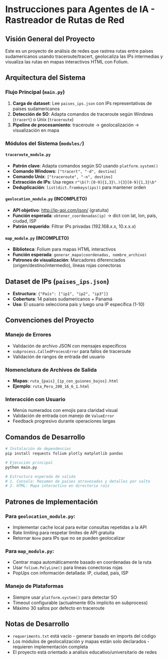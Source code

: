 # Instrucciones para Agentes de IA - Rastreador de Rutas de Red

## Visión General del Proyecto
Este es un proyecto de análisis de redes que rastrea rutas entre países sudamericanos usando traceroute/tracert, geolocaliza las IPs intermedias y visualiza las rutas en mapas interactivos HTML con Folium.

## Arquitectura del Sistema

### Flujo Principal (`main.py`)
1. **Carga de dataset**: Lee `paises_ips.json` con IPs representativas de países sudamericanos
2. **Detección de SO**: Adapta comandos de traceroute según Windows (`tracert`) o Unix (`traceroute`)
3. **Pipeline de procesamiento**: traceroute → geolocalización → visualización en mapa

### Módulos del Sistema (`modules/`)

#### `traceroute_module.py`
- **Patrón clave**: Adapta comandos según SO usando `platform.system()`
- **Comando Windows**: `["tracert", "-d", destino]`
- **Comando Unix**: `["traceroute", "-n", destino]`
- **Extracción de IPs**: Usa regex `r"\b(?:[0-9]{1,3}\.){3}[0-9]{1,3}\b"`
- **Deduplicación**: `list(dict.fromkeys(ips))` para mantener orden

#### `geolocation_module.py` (INCOMPLETO)
- **API objetivo**: http://ip-api.com/json/ (gratuita)
- **Función esperada**: `obtener_coordenadas(ip)` → dict con lat, lon, país, ciudad, ISP
- **Patrón requerido**: Filtrar IPs privadas (192.168.x.x, 10.x.x.x)

#### `map_module.py` (INCOMPLETO) 
- **Biblioteca**: Folium para mapas HTML interactivos
- **Función esperada**: `generar_mapa(coordenadas, nombre_archivo)`
- **Patrones de visualización**: Marcadores diferenciados (origen/destino/intermedio), líneas rojas conectoras

## Dataset de IPs (`paises_ips.json`)
- **Estructura**: `{"País": ["ip1", "ip2", "ip3"]}`
- **Cobertura**: 14 países sudamericanos + Panamá
- **Uso**: El usuario selecciona país y luego una IP específica (1-10)

## Convenciones del Proyecto

### Manejo de Errores
- Validación de archivo JSON con mensajes específicos
- `subprocess.CalledProcessError` para fallos de traceroute
- Validación de rangos de entrada del usuario

### Nomenclatura de Archivos de Salida
- **Mapas**: `ruta_{pais}_{ip_con_guiones_bajos}.html`
- **Ejemplo**: `ruta_Peru_200_16_6_1.html`

### Interacción con Usuario
- Menús numerados con emojis para claridad visual
- Validación de entrada con manejo de `ValueError`
- Feedback progresivo durante operaciones largas

## Comandos de Desarrollo

```bash
# Instalación de dependencias
pip install requests folium plotly matplotlib pandas

# Ejecución principal
python main.py

# Estructura esperada de salida
# 1. Consola: Resumen de países atravesados y detalles por salto
# 2. HTML: Mapa interactivo en directorio raíz
```

## Patrones de Implementación

### Para `geolocation_module.py`:
- Implementar cache local para evitar consultas repetidas a la API
- Rate limiting para respetar límites de API gratuita
- Retornar `None` para IPs que no se pueden geolocalizar

### Para `map_module.py`:
- Centrar mapa automáticamente basado en coordenadas de la ruta
- Usar `folium.PolyLine()` para líneas conectoras rojas
- PopUps con información detallada: IP, ciudad, país, ISP

### Manejo de Plataformas
- Siempre usar `platform.system()` para detectar SO
- Timeout configurable (actualmente 60s implícito en subprocess)
- Máximo 30 saltos por defecto en traceroute

## Notas de Desarrollo
- `requeriments.txt` está vacío - generar basado en imports del código
- Los módulos de geolocalización y mapas están solo declarados - requieren implementación completa
- El proyecto está orientado a análisis educativo/universitario de redes